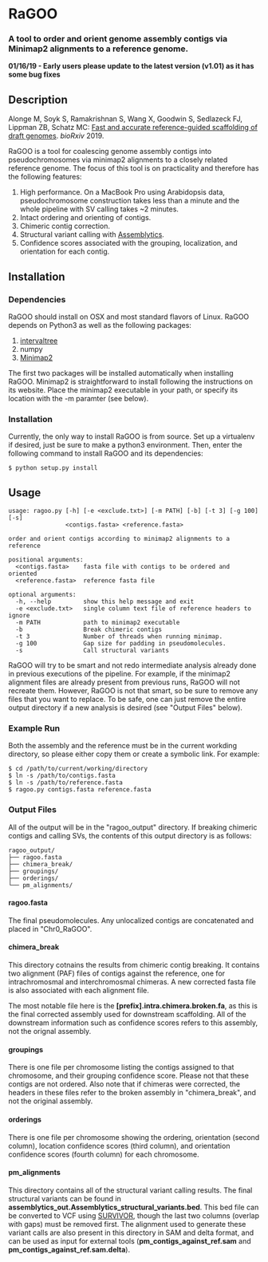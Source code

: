 # RaGOO

### A tool to order and orient genome assembly contigs via Minimap2 alignments to a reference genome.

**01/16/19 - Early users please update to the latest version (v1.01) as it has some bug fixes**

## Description

Alonge M, Soyk S, Ramakrishnan S, Wang X, Goodwin S, Sedlazeck FJ, Lippman ZB, Schatz MC: [Fast and accurate reference-guided scaffolding of draft genomes](https://www.biorxiv.org/content/early/2019/01/13/519637). *bioRxiv* 2019.

RaGOO is a tool for coalescing genome assembly contigs into pseudochromosomes via minimap2 alignments to a closely related reference genome. The focus of this tool is on practicality and therefore has the following features:

1. High performance. On a MacBook Pro using Arabidopsis data, pseudochromosome construction takes less than a minute and the whole pipeline with SV calling takes ~2 minutes.
2. Intact ordering and orienting of contigs. 
3. Chimeric contig correction.
4. Structural variant calling with [Assemblytics](http://assemblytics.com/).
5. Confidence scores associated with the grouping, localization, and orientation for each contig.

## Installation

### Dependencies

RaGOO should install on OSX and most standard flavors of Linux. RaGOO depends on Python3 as well as the following packages:

1. [intervaltree](https://pypi.python.org/pypi/intervaltree)
2. numpy
3. [Minimap2](https://github.com/lh3/minimap2)

The first two packages will be installed automatically when installing RaGOO. Minimap2 is straightforward to install following the instructions on its website. Place the minimap2 executable in your path, or specify its location with the -m paramter (see below).

### Installation

Currently, the only way to install RaGOO is from source. Set up a virtualenv if desired, just be sure to make a python3 environment. Then, enter the following command to install RaGOO and its dependencies:

```
$ python setup.py install
```

## Usage

```
usage: ragoo.py [-h] [-e <exclude.txt>] [-m PATH] [-b] [-t 3] [-g 100] [-s]
                <contigs.fasta> <reference.fasta>

order and orient contigs according to minimap2 alignments to a reference

positional arguments:
  <contigs.fasta>    fasta file with contigs to be ordered and oriented
  <reference.fasta>  reference fasta file

optional arguments:
  -h, --help         show this help message and exit
  -e <exclude.txt>   single column text file of reference headers to ignore
  -m PATH            path to minimap2 executable
  -b                 Break chimeric contigs
  -t 3               Number of threads when running minimap.
  -g 100             Gap size for padding in pseudomolecules.
  -s                 Call structural variants
``` 

RaGOO will try to be smart and not redo intermediate analysis already done in previous executions of the pipeline. For example, if the minimap2 alignment files are already present from previous runs, RaGOO will not recreate them. However, RaGOO is not that smart, so be sure to remove any files that you want to replace. To be safe, one can just remove the entire output directory if a new analysis is desired (see "Output Files" below).

### Example Run
Both the assembly and the reference must be in the current workding directory, so please either copy them or create a symbolic link. For example:

```
$ cd /path/to/current/working/directory
$ ln -s /path/to/contigs.fasta
$ ln -s /path/to/reference.fasta
$ ragoo.py contigs.fasta reference.fasta
```

### Output Files

All of the output will be in the "ragoo_output" directory. If breaking chimeric contigs and calling SVs, the contents of this output directory is as follows:

```
ragoo_output/
├── ragoo.fasta
├── chimera_break/
├── groupings/
├── orderings/
└── pm_alignments/
```

#### ragoo.fasta
The final pseudomolecules. Any unlocalized contigs are concatenated and placed in "Chr0_RaGOO".

#### chimera_break
This directory cotnains the results from chimeric contig breaking. It contains two alignment (PAF) files of contigs against the reference, one for intrachromosmal and interchromosmal chimeras. A new corrected fasta file is also associated with each alignment file.

The most notable file here is the **[prefix].intra.chimera.broken.fa**, as this is the final corrected assembly used for downstream scaffolding. All of the downstream information such as confidence scores refers to this assembly, not the orignal assembly.

#### groupings
There is one file per chromosome listing the contigs assigned to that chromosome, and their grouping confidence score. Please not that these contigs are not ordered. Also note that if chimeras were corrected, the headers in these files refer to the broken assembly in "chimera_break", and not the original assembly.

#### orderings
There is one file per chromosome showing the ordering, orientation (second column), location confidence scores (third column), and orientation confidence scores (fourth column) for each chromosome.

#### pm_alignments
This directory contains all of the structural variant calling results. The final structural variants can be found in **assemblytics_out.Assemblytics_structural_variants.bed**. This bed file can be converted to VCF using [SURVIVOR](https://github.com/fritzsedlazeck/SURVIVOR), though the last two columns (overlap with gaps) must be removed first. The alignment used to generate these variant calls are also present in this directory in SAM and delta format, and can be used as input for external tools (**pm_contigs_against_ref.sam** and **pm_contigs_against_ref.sam.delta**). 
